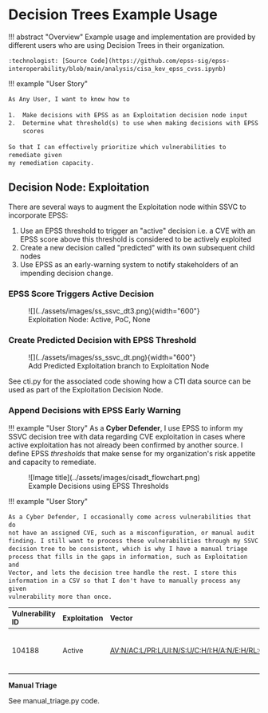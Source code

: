 # Decision Trees Example Usage

!!! abstract "Overview"
    Example usage and implementation are provided by different users who
    are using Decision Trees in their organization.

    :technologist: [Source Code](https://github.com/epss-sig/epss-interoperability/blob/main/analysis/cisa_kev_epss_cvss.ipynb) 


!!! example "User Story"

    As Any User, I want to know how to

    1.  Make decisions with EPSS as an Exploitation decision node input
    2.  Determine what threshold(s) to use when making decisions with EPSS
        scores

    So that I can effectively prioritize which vulnerabilities to remediate given
    my remediation capacity.


## Decision Node: Exploitation

There are several ways to augment the Exploitation node within SSVC to
incorporate EPSS:

1.  Use an EPSS threshold to trigger an "active" decision i.e. a CVE
    with an EPSS score above this threshold is considered to be actively
    exploited
2.  Create a new decision called "predicted" with its own subsequent
    child nodes
3.  Use EPSS as an early-warning system to notify stakeholders of an
    impending decision change.


### EPSS Score Triggers Active Decision

<figure markdown>
  ![](../assets/images/ss_ssvc_dt3.png){width="600"}
  <figcaption>Exploitation Node: Active, PoC, None</figcaption>
</figure>

### Create Predicted Decision with EPSS Threshold

<figure markdown>
  ![](../assets/images/ss_ssvc_dt.png){width="600"}
  <figcaption>Add Predicted Exploitation branch to Exploitation Node</figcaption>
</figure>

See cti.py for the associated code showing how a CTI data source can be
used as part of the Exploitation Decision Node.

  

  

### Append Decisions with EPSS Early Warning

  
!!! example "User Story"
    As a **Cyber Defender**, I use EPSS to inform my SSVC decision tree with
    data regarding CVE exploitation in cases where active exploitation has
    not already been confirmed by another source. I define
    EPSS *thresholds* that make sense for my organization's risk appetite
    and capacity to remediate.


<figure markdown>
![Image title](../assets/images/cisadt_flowchart.png)
<figcaption>Example Decisions using EPSS Thresholds</figcaption>
</figure>

!!! example "User Story"

    As a Cyber Defender, I occasionally come across vulnerabilities that do
    not have an assigned CVE, such as a misconfiguration, or manual audit
    finding. I still want to process these vulnerabilities through my SSVC
    decision tree to be consistent, which is why I have a manual triage
    process that fills in the gaps in information, such as Exploitation and
    Vector, and lets the decision tree handle the rest. I store this
    information in a CSV so that I don't have to manually process any given
    vulnerability more than once.

  

  

| Vulnerability ID | Exploitation | Vector                                                                                                                               | Note                                 |
|:-----------------|:-------------|:-------------------------------------------------------------------------------------------------------------------------------------|:-------------------------------------|
| 104188           | Active       | [AV:N/AC:L/PR:L/UI:N/S:U/C:H/I:H/A:N/E:H/RL:O/RC:C ](https://nvd.nist.gov/vuln-metrics/cvss/v3-calculator?vector=AV:N/AC:L/PR:L/UI:N/S:U/C:H/I:H/A:N/E:H/RL:O/RC:C&amp;version=3.1) | SMB Security Signatures Not Required |

  


**Manual Triage**

See manual_triage.py code.


